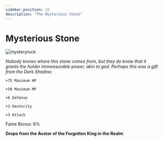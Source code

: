 ```yaml
---
sidebar_position: 15
description: "The Mysterious Stone"
---
```


# Mysterious Stone

![mysteryrock](https://vwiki.valorserver.com/api/item/picture/mysterious%20stone)

<i>Nobody knows where this stone comes from, but they do know that it grants the holder immeasurable power, akin to god. Perhaps this was a gift from the Dark Shadow.</i>

    +75 Maximum HP
    
    +50 Maximum MP
    
    +6 Defense
    
    +3 Dexterity
    
    +3 Attack
    
Fame Bonus: 6%

**Drops from the Avatar of the Forgotten King in the Realm**
